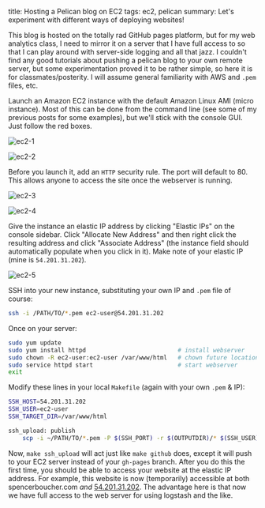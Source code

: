 title: Hosting a Pelican blog on EC2
tags: ec2, pelican
summary: Let's experiment with different ways of deploying websites!

This blog is hosted on the totally rad GitHub pages platform, but for my web analytics class, I need to mirror it on a server that I have full access to so that I can play around with server-side logging and all that jazz. I couldn't find any good tutorials about pushing a pelican blog to your own remote server, but some experimentation proved it to be rather simple, so here it is for classmates/posterity. I will assume general familiarity with AWS and `.pem` files, etc.

Launch an Amazon EC2 instance with the default Amazon Linux AMI (micro instance). Most of this can be done from the command line (see some of my previous posts for some examples), but we'll stick with the console GUI. Just follow the red boxes.

![ec2-1]({filename}/images/ec2-1.png)

![ec2-2]({filename}/images/ec2-2.png)

Before you launch it, add an `HTTP` security rule. The port will default to 80. This allows anyone to access the site once the webserver is running.

![ec2-3]({filename}/images/ec2-3.png)

![ec2-4]({filename}/images/ec2-4.png)

Give the instance an elastic IP address by clicking "Elastic IPs" on the console sidebar. Click "Allocate New Address" and then right click the resulting address and click "Associate Address" (the instance field should automatically populate when you click in it). Make note of your elastic IP (mine is `54.201.31.202`).

![ec2-5]({filename}/images/ec2-5.png)

SSH into your new instance, substituting your own IP and `.pem` file of course:

```sh
ssh -i /PATH/TO/*.pem ec2-user@54.201.31.202
```

Once on your server:

```sh
sudo yum update
sudo yum install httpd                          # install webserver
sudo chown -R ec2-user:ec2-user /var/www/html   # chown future location of our website files
sudo service httpd start                        # start webserver
exit
```

Modify these lines in your local `Makefile` (again with your own `.pem` & IP):

```sh
SSH_HOST=54.201.31.202
SSH_USER=ec2-user
SSH_TARGET_DIR=/var/www/html

ssh_upload: publish
	scp -i ~/PATH/TO/*.pem -P $(SSH_PORT) -r $(OUTPUTDIR)/* $(SSH_USER)@$(SSH_HOST):$(SSH_TARGET_DIR)
```

Now, `make ssh_upload` will act just like `make github` does, except it will push to your EC2 server instead of your `gh-pages` branch. After you do this the first time, you should be able to access your website at the elastic IP address. For example, this website is now (temporarily) accessible at both spencerboucher.com *and* [54.201.31.202](http://54.201.31.202/). The advantage here is that now we have full access to the web server for using logstash and the like.

